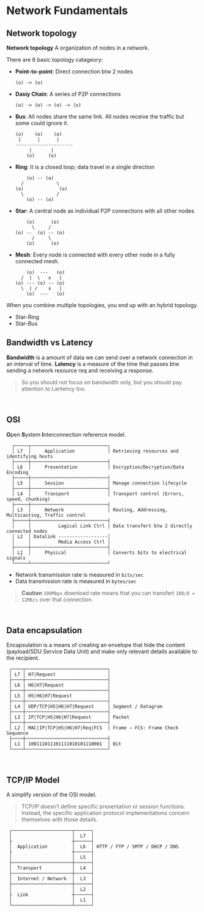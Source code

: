 # Network Fundamentals

## Network topology

**Network topology** A organization of nodes in a network.

There are 6 basic topology catageory:

* **Point-to-point**: Direct connection btw 2 nodes 
  ```
  (o) -> (o)
  ```
* **Dasiy Chain**: A series of P2P connections 
  ```
  (o) -> (o) -> (o) -> (o)
  ```
* **Bus**: All nodes share the same link. All nodes receive the traffic but some could ignore it.
  ```
  (o)    (o)    (o)
   |      |      |
  ---------------------
       |       |
      (o)     (o)
  ``` 
* **Ring**: It is a closed loop; data travel in a single direction
  ```
      (o) -- (o)
    /            \
  (o)             (o)
    \            /
      (o) -- (o)
  ```
* **Star**: A central node as individual P2P connections with all other nodes
  ```
      (o)      (o)
        \     /
  (o) --  (o) -- (o)
        /     \
      (o)      (o)

  ```


* **Mesh**: Every node is connected with every other node in a fully connected mesh.
  ```
      (o)  ---   (o)
    /  |  \   x   | 
  (o) --- (o) -- (o)
    \  | /    x   | 
      (o)  ---   (o)

  ``` 

When you combine multiple topologies, you end up with an hybrid topology.
* Star-Ring
* Star-Bus


## Bandwidth vs Latency

**Bandwidth** is a amount of data we can send over a network connection in an interval of time. 
**Latency** is a measure of the time that passes btw sending a network resource req and receiving a response.

> So you should not focus on bandwidth only, but you should pay attention to Lantency too.


<br>

## OSI

**O**pen **S**ystem **I**nterconnection reference model.

```
  ┌─────┬────────────────────────────┐
  │ L7  │     Application            │ Retrieving resources and identifying hosts
  ├─────┼────────────────────────────┤
  │ L6  │     Presentation           │ Encryption/Decryption/Data Encoding
  ├─────┼────────────────────────────┤
  │ L5  │     Session                │ Manage connection lifecycle
  ├─────┼────────────────────────────┤
  │ L4  │     Transport              │ Transport control (Errors, speed, chunking)
  ├─────┼────────────────────────────┤
  │ L3  │     Network                │ Routing, Addressing, Multicasting, Traffic control
  ├─────┼────────────────────────────┤
  │     │          Logical Link Ctrl │ Data transfert btw 2 directly connected nodes
  │ L2  │ Datalink ------------------│
  │     │          Media Access Ctrl │
  ├─────┼────────────────────────────┤
  │ L1  │     Physical               │ Converts bits to electrical signals
  └─────┴────────────────────────────┘
```

* Network transmission rate is measured in `bits/sec`
* Data  transmission rate is measured in `bytes/sec`

>**Caution**
> `100Mbps` download rate means that you can transfert `100/8 = 12MB/s` over that connection.


<br>

## Data encapsulation
Encapsulation is a means of creating an envelope that hide the content (payload/SDU Service Data Unit) and make only relevant details available to the recipient.

```
 ┌────┬──────────────────────────────┐
 │ L7 │ H7|Request                   │
 ├────┼──────────────────────────────┤
 │ L6 │ H6|H7|Request                │
 ├────┼──────────────────────────────┤
 │ L5 │ H5|H6|H7|Request             │
 ├────┼──────────────────────────────┤
 │ L4 │ UDP/TCP|H5|H6|H7|Request     │ Segment / Datagram
 ├────┼──────────────────────────────┤
 │ L3 │ IP|TCP|H5|H6|H7|Request      │ Packet
 ├────┼──────────────────────────────┤
 │ L2 │ MAC|IP|TCP|H5|H6|H7|Req|FCS  | Frame — FCS: Frame Check Sequence
 ├────┼──────────────────────────────┤
 │ L1 │ 100111011101111010101110001  │ Bit
 └────┴──────────────────────────────┘
```


<br>

## TCP/IP Model

A simplify version of the OSI model.
> TCP/IP doesn’t define specific presentation or session functions. Instead, the specific application protocol implementations concern themselves with those details.

```
 ┌──────────────────────┬──────┐
 │                      │  L7  │
 ├                      ┼──────┤
 │  Application         │  L6  │ HTTP / FTP / SMTP / DHCP / DNS
 ├                      ┼──────┤
 │                      │  L5  │
 ├──────────────────────┼──────┤
 │  Transport           │  L4  │
 ├──────────────────────┼──────┤
 │  Internet / Network  │  L3  │
 ├──────────────────────┼──────┤
 │                      │  L2  │
 ├  Link                ┼──────┤
 │                      │  L1  │
 └──────────────────────┴──────┘
```